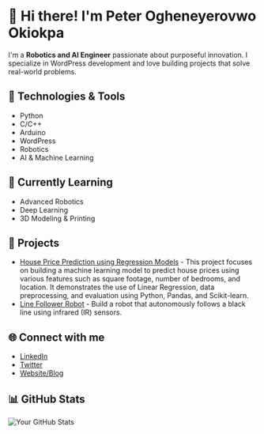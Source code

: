 # 👋 Hi there! I'm Peter Ogheneyerovwo Okiokpa

I'm a **Robotics and AI Engineer** passionate about purposeful innovation. I specialize in WordPress development and love building projects that solve real-world problems.

## 🔧 Technologies & Tools
- Python
- C/C++
- Arduino
- WordPress
- Robotics
- AI & Machine Learning

## 🌱 Currently Learning
- Advanced Robotics
- Deep Learning
- 3D Modeling & Printing

## 📂 Projects
- [House Price Prediction using Regression Models](https://github.com/peteleba/House-Price-Prediction-Project) - This project focuses on building a machine learning model to predict house prices using various features such as square footage, number of bedrooms, and location. It demonstrates the use of Linear Regression, data preprocessing, and evaluation using Python, Pandas, and Scikit-learn.
- [Line Follower Robot](https://github.com/peteleba/Line-Follower-Robot) - Build a robot that autonomously follows a black line using infrared (IR) sensors.
  

## 🌐 Connect with me
- [LinkedIn](https://www.linkedin.com/in/thepeteleba/)
- [Twitter](https://x.com/thepeteleba)
- [Website/Blog](https://thepeteleba.carrd.co/)

## 📊 GitHub Stats
![Your GitHub Stats](https://github-readme-stats.vercel.app/api?username=yourusername&show_icons=true&theme=radical)
